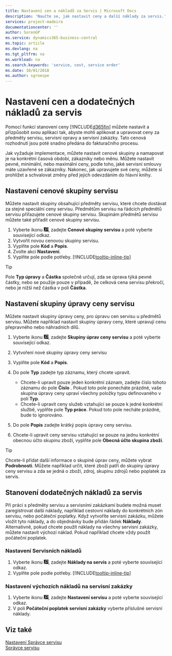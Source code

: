 ```yaml
---
title: Nastavení cen a nákladů za Servis | Microsoft Docs
description: 'Naučte se, jak nastavit ceny a další náklady za servis.'
services: project-madeira
documentationcenter: ''
author: SorenGP
ms.service: dynamics365-business-central
ms.topic: article
ms.devlang: na
ms.tgt_pltfrm: na
ms.workload: na
ms.search.keywords: 'service, cost, service order'
ms.date: 10/01/2018
ms.author: sgroespe
---
```


# <a name="set-up-pricing-and-additional-costs-for-services"></a>Nastavení cen a dodatečných nákladů za servis
Pomocí funkcí stanovení ceny [!INCLUDE[d365fin](includes/d365fin_md.md)] můžete nastavit a přizpůsobit svou aplikaci tak, abyste mohli aplikovat a upravovat ceny za předměty servisu, servisní opravy a servisní zakázky. Tato cenová rozhodnutí jsou poté snadno předána do fakturačního procesu.  
  
Jak vyžaduje implementace, můžete nastavit cenové skupiny a namapovat je na konkrétní časová období, zákazníky nebo měnu. Můžete nastavit pevné, minimální, nebo maximální ceny, podle toho, jaké servisní smlouvy máte uzavřené se zákazníky. Nakonec, jak upravujete své ceny, můžete si prohlížet a schvalovat změny před jejich odevzdáním do hlavní knihy.  

## <a name="to-set-up-a-service-price-group"></a>Nastavení cenové skupiny servisu
Můžete nastavit skupiny obsahující předměty servisu, které chcete dostávat za stejné speciální ceny servisu. Předmětům servisu na řádcích předmětů servisu přiřazujete cenové skupiny servisu. Skupinám předmětů servisu můžete také přiřadit cenové skupiny servisu.  

1. Vyberte ikonu ![Žárovky, která otevře funkci Řekněte mi](media/ui-search/search_small.png "Řekněte mi, co chcete dělat"), zadejte **Cenové skupiny servisu** a poté vyberte související odkaz.  
2. Vytvořit novou cenovou skupiny servisu.  
3. Vyplňte pole **Kód** a **Popis**.  
4. Zvolte akci **Nastavení**.  
2. Vyplňte pole podle potřeby. [!INCLUDE[tooltip-inline-tip](includes/tooltip-inline-tip_md.md)]  

 > [!Tip]
 > Pole **Typ úpravy** a **Částka** společně určují, zda se úprava týká pevné částky, nebo se použije pouze v případě, že celková cena servisu překročí, nebo je nižší než částka v poli **Částka**.  

## <a name="to-set-up-a-service-price-adjustment-group"></a>Nastavení skupiny úpravy ceny servisu  
Můžete nastavit skupiny úpravy ceny, pro úpravu cen servisu u předmětů servisu. Můžete například nastavit skupiny úpravy ceny, které upravují cenu přepravného nebo náhradních dílů.  
  
1. Vyberte ikonu ![Žárovky, která otevře funkci Řekněte mi](media/ui-search/search_small.png "Řekněte mi, co chcete dělat"), zadejte **Skupiny úprav ceny servisu** a poté vyberte související odkaz.  
2. Vytvoření nové skupiny úpravy ceny servisu  
3. Vyplňte pole **Kód** a **Popis**.  
4. Do pole **Typ** zadejte typ záznamu, který chcete upravit.  
  
    * Chcete-li upravit pouze jeden konkrétní záznam, zadejte číslo tohoto záznamu do pole **Číslo** . Pokud toto pole ponecháte prázdné, vaše skupina úpravy ceny upraví všechny položky typu definovaného v poli **Typ**.  
    * Chcete-li upravit ceny služeb vztahující se pouze k jedné konkrétní službě, vyplňte pole **Typ práce**. Pokud toto pole necháte prázdné, bude to ignorováno.  
  
5. Do pole **Popis** zadejte krátký popis úpravy ceny servisu.  
6. Chcete-li upravit ceny servisu vztahující se pouze na jednu konkrétní obecnou účto skupinu zboží, vyplňte pole **Obecná účto skupina zboží**.

> [!Tip]
> Chcete-li přidat další informace o skupině úprav ceny, můžete vybrat **Podrobnosti**. Můžete například určit, které zboží patří do skupiny úpravy ceny servisu a zda se jedná o zboží, zdroj, skupinu zdrojů nebo poplatek za servis.  

## <a name="to-set-up-additional-costs-for-services"></a>Stanovení dodatečných nákladů za servis
Při práci s předměty servisu a servisními zakázkami budete možná muset zaregistrovat další náklady, například cestovní náklady do konkrétních zón servisu, nebo počáteční poplatky. Když vytvoříte servisní zakázku, můžete vložit tyto náklady, a do objednávky bude přidán řádek  **Náklady**. Alternativně, pokud chcete použít náklady na všechny servisní zakázky, můžete nastavit výchozí náklad. Pokud například chcete vždy použít počáteční poplatek.
  
### <a name="to-set-up-service-costs"></a>Nastavení Servisních nákladů
1. Vyberte ikonu ![Žárovky, která otevře funkci Řekněte mi](media/ui-search/search_small.png "Řekněte mi, co chcete dělat"), zadejte **Náklady na servis** a poté vyberte související odkaz. 
2. Vyplňte pole podle potřeby. [!INCLUDE[tooltip-inline-tip](includes/tooltip-inline-tip_md.md)]  

### <a name="to-specify-a-default-cost-for-service-orders"></a>Nastavení výchozích nákladů na servisní zakázky
1. Vyberte ikonu ![Žárovky, která otevře funkci Řekněte mi](media/ui-search/search_small.png "Řekněte mi, co chcete dělat"), zadejte **Nastavení servisu** a poté vyberte související odkaz. 
2. V poli **Počáteční poplatek servisní zakázky** vyberte příslušné servisní náklady.

## <a name="see-also"></a>Viz také
[Nastavení Správce servisu](service-setup-service.md)  
[Správce servisu](service-service.md)  
